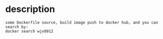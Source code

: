 description
=====================================
	some Dockerfile source, build image push to docker hub, and you can search by:
	docker search wjx0912
